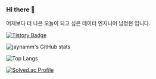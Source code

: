 ### Hi there 👋  
어제보다 더 나은 오늘이 되고 싶은 데이터 엔지니어 남정현 입니다.

[![Tistory Badge](https://img.shields.io/badge/TISTORY%20-%20제이%20로그-555263?style=flat&logoColor=white)]("https://jaynamm.tistory.com/")  
  
  
![jaynamm's GitHub stats](https://github-readme-stats.vercel.app/api?username=jaynamm&show_icons=true&theme=dracula)

![Top Langs](https://github-readme-stats.vercel.app/api/top-langs/?username=jaynamm&layout=compact&theme=dracula) 

[![Solved.ac Profile](http://mazassumnida.wtf/api/generate_badge?boj=jaynam)](https://solved.ac/jaynam)
